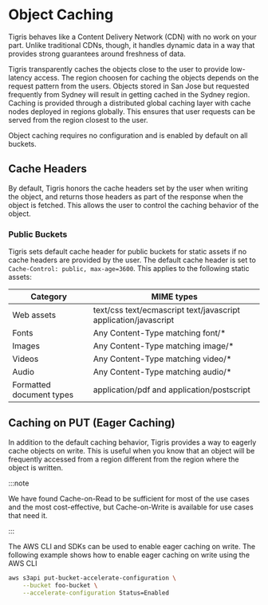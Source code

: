 # Object Caching

Tigris behaves like a Content Delivery Network (CDN) with no work on your part.
Unlike traditional CDNs, though, it handles dynamic data in a way that provides
strong guarantees around freshness of data.

Tigris transparently caches the objects close to the user to provide low-latency
access. The region choosen for caching the objects depends on the request
pattern from the users. Objects stored in San Jose but requested frequently from
Sydney will result in getting cached in the Sydney region. Caching is provided
through a distributed global caching layer with cache nodes deployed in regions
globally. This ensures that user requests can be served from the region closest
to the user.

Object caching requires no configuration and is enabled by default on all
buckets.

## Cache Headers

By default, Tigris honors the cache headers set by the user when writing the
object, and returns those headers as part of the response when the object is
fetched. This allows the user to control the caching behavior of the object.

### Public Buckets

Tigris sets default cache header for public buckets for static assets if no
cache headers are provided by the user. The default cache header is set to
`Cache-Control: public, max-age=3600`. This applies to the following static
assets:

| Category                 | MIME types                                                      |
| ------------------------ | --------------------------------------------------------------- |
| Web assets               | text/css text/ecmascript text/javascript application/javascript |
| Fonts                    | Any Content-Type matching font/\*                               |
| Images                   | Any Content-Type matching image/\*                              |
| Videos                   | Any Content-Type matching video/\*                              |
| Audio                    | Any Content-Type matching audio/\*                              |
| Formatted document types | application/pdf and application/postscript                      |

## Caching on PUT (Eager Caching)

In addition to the default caching behavior, Tigris provides a way to eagerly
cache objects on write. This is useful when you know that an object will be
frequently accessed from a region different from the region where the object is
written.

:::note

We have found Cache-on-Read to be sufficient for most of the use cases and the
most cost-effective, but Cache-on-Write is available for use cases that need it.

:::

The AWS CLI and SDKs can be used to enable eager caching on write. The following
example shows how to enable eager caching on write using the AWS CLI

```sh
aws s3api put-bucket-accelerate-configuration \
	--bucket foo-bucket \
	--accelerate-configuration Status=Enabled
```

